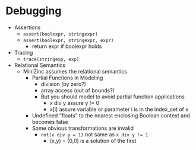# Debugging
+ Assertions
    * `assert(boolexpr, stringexpr)`
    * `assert(boolexpr, stringexpr, expr)`
        - return expr if boolexpr holds
+ Tracing
    * `trace(stringexp, exp)`
+ Relational Semantics
    * MiniZinc assumes the relational semantics
        - Partial Functions in Modeling
            + division (by zero?)
            + array access (out of bounds?)
            + But you should model to avoid partial function applications
                * x div y assure y != 0
                * x[i] assure variable or parameter i is in the index_set of x
        - Undefined “floats” to the nearest enclosing Boolean context and becomes false
        - Some obvious transformations are invalid
            + `not(x div y = 1)` not same as `x div y != 1` 
                * (x,y) = (0,0) is a solution of the first